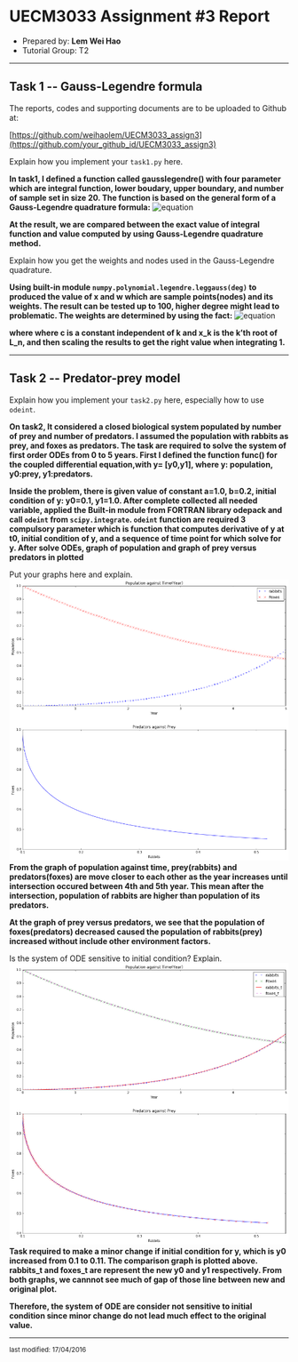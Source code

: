 UECM3033 Assignment #3 Report
========================================================

- Prepared by: **Lem Wei Hao**
- Tutorial Group: T2

--------------------------------------------------------

## Task 1 --  Gauss-Legendre formula

The reports, codes and supporting documents are to be uploaded to Github at: 

[https://github.com/weihaolem/UECM3033_assign3](https://github.com/your_github_id/UECM3033_assign3)


Explain how you implement your `task1.py` here.

**In task1, I defined a function called gausslegendre() with four parameter which are integral function, lower boudary, upper boundary, and number of sample set in size 20. The function is based on the general form of a Gauss-Legendre quadrature formula:**
	![equation](https://c5.staticflickr.com/2/1612/26189413220_1df700541e.jpg)

**At the result, we are compared between the exact value of integral function and value computed by using Gauss-Legendre quadrature method.**

Explain how you get the weights and nodes used in the Gauss-Legendre quadrature.

**Using built-in module `numpy.polynomial.legendre.leggauss(deg)` to produced the value of x and w which are sample points(nodes) and its weights. The result can be tested up to 100, higher degree might lead to problematic. The weights are determined by using the fact:**
	![equation](https://c4.staticflickr.com/2/1628/26467620595_01462cfb8f_m.jpg)

**where where c is a constant independent of k and x_k is the k’th root of L_n, and then scaling the results to get the right value when integrating 1.**

---------------------------------------------------------

## Task 2 -- Predator-prey model

Explain how you implement your `task2.py` here, especially how to use `odeint`.

**On task2, It considered a closed biological system populated by number of prey and number of predators. I assumed the population with rabbits as prey, and foxes as predators. The task are required to solve the system of first order ODEs from 0 to 5 years. First I defined the function func() for the coupled differential equation,with y= [y0,y1], where y: population, y0:prey, y1:predators.**

**Inside the problem, there is given value of constant a=1.0, b=0.2, initial condition of y: y0=0.1, y1=1.0. After complete collected all needed variable, applied the Built-in module from FORTRAN library odepack and call `odeint` from `scipy.integrate`. `odeint` function are required 3 compulsory parameter which is function that computes derivative of y at t0, initial condition of y, and a sequence of time point for which solve for y. After solve ODEs, graph of population and graph of prey versus predators in plotted**

Put your graphs here and explain.
![prey-predatorPlot.png](prey-predatorPlot.png)
**From the graph of population against time, prey(rabbits) and predators(foxes) are move closer to each other as the year increases until intersection occured between 4th and 5th year. This mean after the intersection, population of rabbits are higher than population of its predators.**

**At the graph of prey versus predators, we see that the population of foxes(predators) decreased caused the population of rabbits(prey) increased without include other environment factors.**

Is the system of ODE sensitive to initial condition? Explain.
![sensitivityTest.png](sensitivityTest.png)
**Task required to make a minor change if initial condition for y, which is y0 increased from 0.1 to 0.11. The comparison graph is plotted above. rabbits_t and foxes_t are represent the new y0 and y1 respectively. From both graphs, we cannnot see much of gap of those line between new and original plot.**

**Therefore, the system of ODE are consider not sensitive to initial condition since minor change do not lead much effect to the original value.**

-----------------------------------

<sup>last modified: 17/04/2016</sup>
